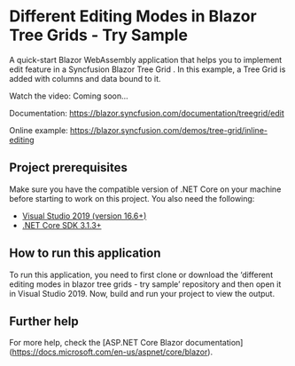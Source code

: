 # Different Editing Modes in Blazor Tree Grids - Try Sample

A quick-start Blazor WebAssembly application that helps you to implement edit feature in a Syncfusion Blazor Tree Grid . In this example, a Tree Grid is added with columns and data bound to it.

Watch the video: Coming soon...

Documentation: https://blazor.syncfusion.com/documentation/treegrid/edit 

Online example: https://blazor.syncfusion.com/demos/tree-grid/inline-editing

## Project prerequisites
Make sure you have the compatible version of .NET Core on your machine before starting to work on this project. You also need the following:
* [Visual Studio 2019 (version 16.6+)]( https://visualstudio.microsoft.com/downloads)
* [.NET Core SDK 3.1.3+](https://dotnet.microsoft.com/download/dotnet-core/3.1)

## How to run this application
To run this application, you need to first clone or download the ‘different editing modes in blazor tree grids - try sample’ repository and then open it in Visual Studio 2019. Now, build and run your project to view the output.

## Further help
For more help, check the [ASP.NET Core Blazor documentation] (https://docs.microsoft.com/en-us/aspnet/core/blazor).
